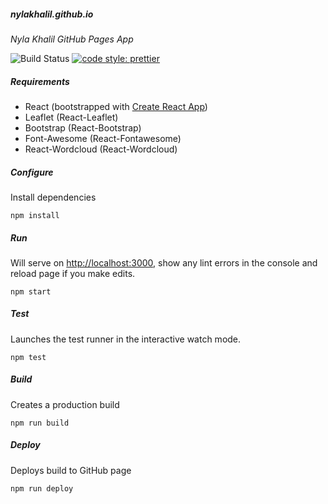 ##### nylakhalil.github.io
_Nyla Khalil GitHub Pages App_

![Build Status](https://github.com/nylakhalil/nylakhalil.github.io/workflows/nylakhalil.github.io%20Build/badge.svg)
[![code style: prettier](https://img.shields.io/badge/code_style-prettier-ff69b4.svg?style=flat-square)](https://github.com/prettier/prettier)
##### Requirements
- React (bootstrapped with [Create React App](https://github.com/facebook/create-react-app))
- Leaflet (React-Leaflet)
- Bootstrap (React-Bootstrap)
- Font-Awesome (React-Fontawesome)
- React-Wordcloud (React-Wordcloud)

##### Configure
Install dependencies 

```
npm install
```

##### Run
Will serve on [http://localhost:3000](http://localhost:3000), show any lint errors in the console and reload page if you make edits. 

```
npm start
```

##### Test
Launches the test runner in the interactive watch mode.

```
npm test
```

##### Build
Creates a production build

```
npm run build
```

##### Deploy
Deploys build to GitHub page

```
npm run deploy
```